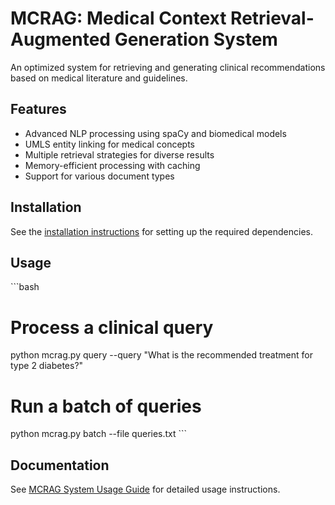 # MCRAG: Medical Context Retrieval-Augmented Generation System

An optimized system for retrieving and generating clinical recommendations based on medical literature and guidelines.

## Features

- Advanced NLP processing using spaCy and biomedical models
- UMLS entity linking for medical concepts
- Multiple retrieval strategies for diverse results
- Memory-efficient processing with caching
- Support for various document types

## Installation

See the [installation instructions](nlp-dependencies-installer.py) for setting up the required dependencies.

## Usage

\`\`\`bash
# Process a clinical query
python mcrag.py query --query "What is the recommended treatment for type 2 diabetes?"

# Run a batch of queries
python mcrag.py batch --file queries.txt
\`\`\`

## Documentation

See [MCRAG System Usage Guide](mcrag-usage-guide.md) for detailed usage instructions.